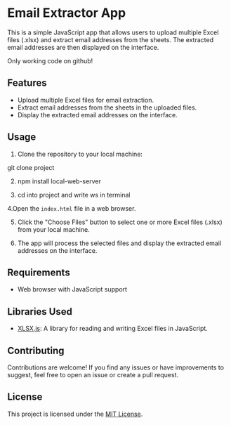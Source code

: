 # Email Extractor App

This is a simple JavaScript app that allows users to upload multiple Excel files (.xlsx) and extract email addresses from the sheets. The extracted email addresses are then displayed on the interface.

Only working code on github!

## Features

- Upload multiple Excel files for email extraction.
- Extract email addresses from the sheets in the uploaded files.
- Display the extracted email addresses on the interface.

## Usage

1. Clone the repository to your local machine:

git clone project

2. npm install local-web-server

3. cd into project and write ws in terminal

4.Open the `index.html` file in a web browser.

5. Click the "Choose Files" button to select one or more Excel files (.xlsx) from your local machine.

6. The app will process the selected files and display the extracted email addresses on the interface.

## Requirements

- Web browser with JavaScript support

## Libraries Used

- [XLSX.js](xlsx.full.min.js): A library for reading and writing Excel files in JavaScript.

## Contributing

Contributions are welcome! If you find any issues or have improvements to suggest, feel free to open an issue or create a pull request.

## License

This project is licensed under the [MIT License](LICENSE).
